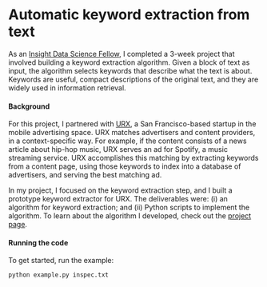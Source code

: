 Automatic keyword extraction from text
=======================================

As an [Insight Data Science Fellow](http://insightdatascience.com/), I completed a 3-week project that involved building a keyword extraction algorithm. Given a block of text as input, the algorithm selects keywords that describe what the text is about. Keywords are useful, compact descriptions of the original text, and they are widely used in information retrieval. 

#### Background

For this project, I partnered with [URX](http://urx.com/), a San Francisco-based startup in the mobile advertising space. URX matches advertisers and content providers, in a context-specific way. For example, if the content consists of a news article about hip-hop music, URX serves an ad for Spotify, a music streaming service. URX accomplishes this matching by extracting keywords from a content page, using those keywords to index into a database of advertisers, and serving the best matching ad.   

In my project, I focused on the keyword extraction step, and I built a prototype keyword extractor for URX. The deliverables were: (i) an algorithm for keyword extraction; and (ii) Python scripts to implement the algorithm. To learn about the algorithm I developed, check out the [project page](http://people.csail.mit.edu/lavanya/keywordfinder). 

#### Running the code

To get started, run the example:

```
python example.py inspec.txt
```
